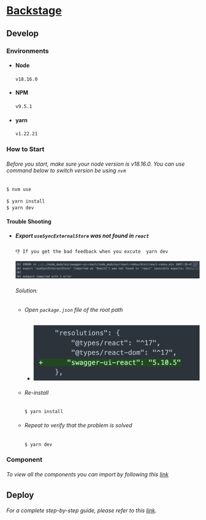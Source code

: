 # [Backstage](https://backstage.io)

## Develop
### Environments
* #### Node
    ```
    v18.16.0
    ```
* #### NPM
    ```
    v9.5.1
    ```
* #### yarn
    ```
    v1.22.21
    ```
### How to Start
###### Before you start, make sure your node version is v18.16.0. You can use command below to switch version be using `nvm`
```sh
$ nvm use
```

```sh
$ yarn install
$ yarn dev
```
#### Trouble Shooting
* ##### Export `useSyncExternalStore` was not found in `react`
    `👎 If you get the bad feedback when you excute  yarn dev`

    ![Alt text](./readme-images/readme-01.png)
    ###### Solution:
    * ###### Open ` package.json ` file of the root path
      * ![Alt text](./readme-images/readme-02.png)
    * ###### Re-install
        ```shell
        $ yarn install
        ```
    * ###### Repeat to verify that the problem is solved
        ```shell
        $ yarn dev
        ```
### Component
###### To view all the components you can import by following this [link](https://backstage.io/storybook/?path=/story/plugins-examples--plugin-with-data)

## Deploy
###### For a complete step-by-step guide, please refer to this [link](https://github.com/KevinShih-689/note/blob/main/learning-note/backstage/backstage.md#deploy).


